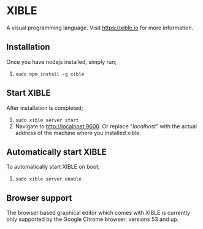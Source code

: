 # XIBLE
A visual programming language. Visit <https://xible.io> for more information.

## Installation
Once you have nodejs installed, simply run;
1.  <code>sudo npm install -g xible</code>

## Start XIBLE
After installation is completed;
1.  <code>sudo xible server start</code>
2.  Navigate to <http://localhost:9600>. Or replace "_localhost_" with the actual address of the machine where you installed xible.

## Automatically start XIBLE
To automatically start XIBLE on boot;
1.  <code>sudo xible server enable</code>

## Browser support
The browser based graphical editor which comes with XIBLE is currently only supported by the Google Chrome browser; versions 53 and up.
